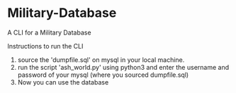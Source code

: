 # Military-Database
A CLI for a Military Database

Instructions to run the CLI
1. source the 'dumpfile.sql' on mysql in your local machine.
2. run the script 'ash_world.py' using python3 and enter the username and password of your mysql (where you sourced dumpfile.sql)
3. Now you can use the database
